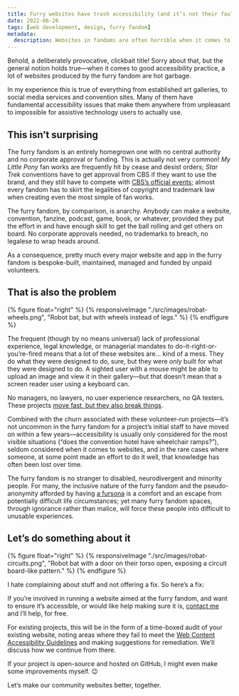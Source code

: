 ```yaml
---
title: Furry websites have trash accessibility (and it’s not their fault)
date: 2022-06-28
tags: [web development, design, furry fandom]
metadata:
  description: Websites in fandoms are often horrible when it comes to accessibility practice. They don't have the money or expertise, so how we help them improve?
---
```


Behold, a deliberately provocative, clickbait title! Sorry about that, but the general notion holds true—when it comes to good accessibility practice, a lot of websites produced by the furry fandom are hot garbage.

In my experience this is true of everything from established art galleries, to social media services and convention sites. Many of them have fundamental accessibility issues that make them anywhere from unpleasant to impossible for assistive technology users to actually use.

## This isn’t surprising

The furry fandom is an entirely homegrown one with no central authority and no corporate approval or funding. This is actually not very common! _My Little Pony_ fan works are frequently hit by cease and desist orders; _Star Trek_ conventions have to get approval from CBS if they want to use the brand, and they still have to compete with [CBS’s official events](https://www.startrekmissions.com); almost every fandom has to skirt the legalities of copyright and trademark law when creating even the most simple of fan works.

The furry fandom, by comparison, is anarchy. Anybody can make a website, convention, fanzine, podcast, game, book, or whatever, provided they put the effort in and have enough skill to get the ball rolling and get others on board. No corporate approvals needed, no trademarks to breach, no legalese to wrap heads around.

As a consequence, pretty much every major website and app in the furry fandom is bespoke-built, maintained, managed and funded by unpaid volunteers.

## That is also the problem

{% figure float="right" %}
{% responsiveImage "./src/images/robat-wheels.png", "Robot bat, but with wheels instead of legs." %}
{% endfigure %}

The frequent (though by no means universal) lack of professional experience, legal knowledge, or managerial mandates to do-it-right-or-you’re-fired means that a lot of these websites are... kind of a mess. They do what they were designed to do, sure, but they were _only_ built for what they were designed to do. A sighted user with a mouse might be able to upload an image and view it in their gallery—but that doesn’t mean that a screen reader user using a keyboard can.

No managers, no lawyers, no user experience researchers, no QA testers. These projects [move fast, but they also break things](https://hbr.org/2019/01/the-era-of-move-fast-and-break-things-is-over).

Combined with the churn associated with these volunteer-run projects—it’s not uncommon in the furry fandom for a project’s initial staff to have moved on within a few years—accessibility is usually only considered for the most visible situations (“does the convention hotel have wheelchair ramps?”), seldom considered when it comes to websites, and in the rare cases where someone, at some point made an effort to do it well, that knowledge has often been lost over time.

The furry fandom is no stranger to disabled, neurodivergent and minority people. For many, the inclusive nature of the furry fandom and the pseudo-anonymity afforded by having [a fursona](https://en.wikipedia.org/wiki/Fursona) is a comfort and an escape from potentially difficult life circumstances; yet many furry fandom spaces, through ignorance rather than malice, will force these people into difficult to unusable experiences.

## Let’s do something about it

{% figure float="right" %}
{% responsiveImage "./src/images/robat-circuits.png", "Robot bat with a door on their torso open, exposing a circuit board-like pattern." %}
{% endfigure %}

I hate complaining about stuff and not offering a fix. So here’s a fix:

If you’re involved in running a website aimed at the furry fandom, and want to ensure it’s accessible, or would like help making sure it is, [contact me](/contact) and I’ll help, for free.

For existing projects, this will be in the form of a time-boxed audit of your existing website, noting areas where they fail to meet the [Web Content Accessibility Guidelines](https://www.w3.org/TR/WCAG21/) and making suggestions for remediation. We’ll discuss how we continue from there.

If your project is open-source and hosted on GitHub, I might even make some improvements myself. 😉

Let’s make our community websites better, together.
